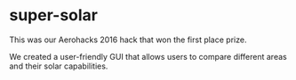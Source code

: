 # super-solar
This was our Aerohacks 2016 hack that won the first place prize.

We created a user-friendly GUI that allows users to compare different areas and their solar capabilities.
